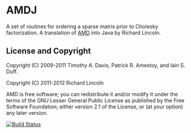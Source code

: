 AMDJ
====

A set of routines for ordering a sparse matrix prior to Cholesky
factorization. A translation of
[AMD](http://www.cise.ufl.edu/research/sparse/amd/) into Java by
Richard Lincoln.

License and Copyright
---------------------

Copyright (C) 2009-2011 Timothy A. Davis, Patrick R. Amestoy,
and Iain S. Duff. 

Copyright (C) 2011-2012 Richard Lincoln

AMD is free software; you can redistribute it and/or modify it under
the terms of the GNU Lesser General Public License as published by
the Free Software Foundation; either version 2.1 of the License, or
(at your option) any later version.

[![Build Status](https://secure.travis-ci.org/[rwl]/[AMDJ].png)](http://travis-ci.org/[rwl]/[AMDJ])


